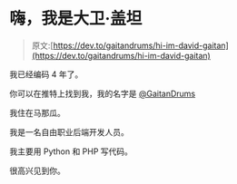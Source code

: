# 嗨，我是大卫·盖坦

> 原文:[https://dev.to/gaitandrums/hi-im-david-gaitan](https://dev.to/gaitandrums/hi-im-david-gaitan)

我已经编码 4 年了。

你可以在推特上找到我，我的名字是 [@GaitanDrums](https://twitter.com/GaitanDrums)

我住在马那瓜。

我是一名自由职业后端开发人员。

我主要用 Python 和 PHP 写代码。

很高兴见到你。